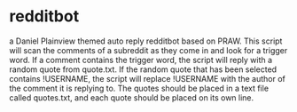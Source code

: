 # redditbot
a Daniel Plainview themed auto reply redditbot based on PRAW. 
This script will scan the comments of a subreddit as they come in and look for a trigger word. 
If a comment contains the trigger word, the script will reply with a random quote from quote.txt. 
If the random quote that has been selected contains !USERNAME, the script will replace !USERNAME with the author of the comment it is replying to. 
The quotes should be placed in a text file called quotes.txt, and each quote should be placed on its own line.
